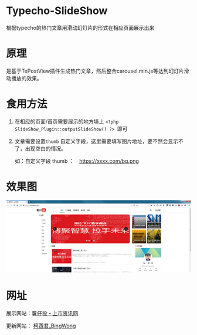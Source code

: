# Typecho-SlideShow
根据typecho的热门文章用滑动幻灯片的形式在相应页面展示出来

# 原理
是基于TePostView插件生成热门文章，然后整合carousel.min.js等达到幻灯片滑动播放的效果。

# 食用方法
1. 在相应的页面/首页需要展示的地方填上 `<?php SlideShow_Plugin::outputSlideShow() ?> `即可

2. 文章需要设置`thumb` 自定义字段，这里需要填写图片地址，要不然会显示不了，出现空白的情况。

   如：自定义字段 thumb ：　https://xxxx.com/bg.png 

# 效果图
![](https://raw.githubusercontent.com/chinobing/Typecho-SlideShow/master/demo.png)

# 网址
展示网站：[薯仔投 - 上市资讯网](https://shuzaitou.com/)

更新网站： [柯西君_BingWong](https://bingwong.org/)
